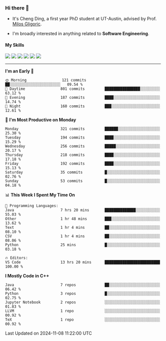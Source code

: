 ### Hi there 👋

* It's Cheng Ding, a first year PhD student at UT-Austin, advised by Prof. [Milos Gligoric](https://users.ece.utexas.edu/~gligoric/).

* I'm broadly interested in anything related to **Software Engineering**.

#### My Skills

![](https://img.shields.io/badge/C++-65318e?logo=cplusplus&logoColor=fff)
![](https://img.shields.io/badge/Python-3e74a2?logo=python&logoColor=fff)
![](https://img.shields.io/badge/C-5654a2?logo=c&logoColor=fff)
![](https://img.shields.io/badge/Go-00aaff?logo=go&logoColor=fff)
![](https://img.shields.io/badge/Docker-0088ff?logo=docker&logoColor=fff)
![](https://img.shields.io/badge/Apache-D22128?logo=apache&logoColor=fff)

---
<!--START_SECTION:waka-->
**I'm an Early 🐤** 

```text
🌞 Morning                121 commits         ██░░░░░░░░░░░░░░░░░░░░░░░   09.54 % 
🌆 Daytime                801 commits         ████████████████░░░░░░░░░   63.12 % 
🌃 Evening                187 commits         ████░░░░░░░░░░░░░░░░░░░░░   14.74 % 
🌙 Night                  160 commits         ███░░░░░░░░░░░░░░░░░░░░░░   12.61 % 
```
📅 **I'm Most Productive on Monday** 

```text
Monday                   321 commits         ██████░░░░░░░░░░░░░░░░░░░   25.30 % 
Tuesday                  194 commits         ████░░░░░░░░░░░░░░░░░░░░░   15.29 % 
Wednesday                256 commits         █████░░░░░░░░░░░░░░░░░░░░   20.17 % 
Thursday                 218 commits         ████░░░░░░░░░░░░░░░░░░░░░   17.18 % 
Friday                   192 commits         ████░░░░░░░░░░░░░░░░░░░░░   15.13 % 
Saturday                 35 commits          █░░░░░░░░░░░░░░░░░░░░░░░░   02.76 % 
Sunday                   53 commits          █░░░░░░░░░░░░░░░░░░░░░░░░   04.18 % 
```


📊 **This Week I Spent My Time On** 

```text
💬 Programming Languages: 
Java                     7 hrs 20 mins       ██████████████░░░░░░░░░░░   55.03 % 
Other                    1 hr 48 mins        ███░░░░░░░░░░░░░░░░░░░░░░   13.62 % 
Text                     1 hr 4 mins         ██░░░░░░░░░░░░░░░░░░░░░░░   08.10 % 
CSV                      1 hr 4 mins         ██░░░░░░░░░░░░░░░░░░░░░░░   08.06 % 
Python                   25 mins             █░░░░░░░░░░░░░░░░░░░░░░░░   03.18 % 

🔥 Editors: 
VS Code                  13 hrs 20 mins      █████████████████████████   100.00 % 
```

**I Mostly Code in C++** 

```text
Java                     7 repos             ██░░░░░░░░░░░░░░░░░░░░░░░   06.42 % 
Python                   3 repos             █░░░░░░░░░░░░░░░░░░░░░░░░   02.75 % 
Jupyter Notebook         2 repos             ░░░░░░░░░░░░░░░░░░░░░░░░░   01.83 % 
LLVM                     1 repo              ░░░░░░░░░░░░░░░░░░░░░░░░░   00.92 % 
TeX                      1 repo              ░░░░░░░░░░░░░░░░░░░░░░░░░   00.92 % 
```




 Last Updated on 2024-11-08 11:22:00 UTC
<!--END_SECTION:waka-->
